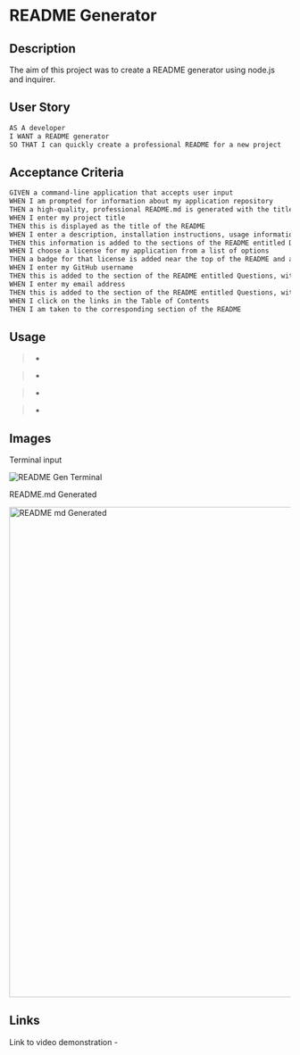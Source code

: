# README Generator 

## Description 

The aim of this project was to create a README generator using node.js and inquirer. 


## User Story 

```md
AS A developer
I WANT a README generator
SO THAT I can quickly create a professional README for a new project
```

## Acceptance Criteria 

```md
GIVEN a command-line application that accepts user input
WHEN I am prompted for information about my application repository
THEN a high-quality, professional README.md is generated with the title of my project and sections entitled Description, Table of Contents, Installation, Usage, License, Contributing, Tests, and Questions
WHEN I enter my project title
THEN this is displayed as the title of the README
WHEN I enter a description, installation instructions, usage information, contribution guidelines, and test instructions
THEN this information is added to the sections of the README entitled Description, Installation, Usage, Contributing, and Tests
WHEN I choose a license for my application from a list of options
THEN a badge for that license is added near the top of the README and a notice is added to the section of the README entitled License that explains which license the application is covered under
WHEN I enter my GitHub username
THEN this is added to the section of the README entitled Questions, with a link to my GitHub profile
WHEN I enter my email address
THEN this is added to the section of the README entitled Questions, with instructions on how to reach me with additional questions
WHEN I click on the links in the Table of Contents
THEN I am taken to the corresponding section of the README
```

## Usage 

>   *  

>   * 

>   * 

>   * 



## Images 

Terminal input 

![README Gen Terminal](https://github.com/e-aji/professional-readme-generator-week-9/assets/156595423/fa720c1b-6d2f-4989-b7ac-43672eff1c2a)

README.md Generated 

<img width="879" alt="README md Generated" src="https://github.com/e-aji/professional-readme-generator-week-9/assets/156595423/8c2d6c43-6407-4c4c-a8ed-3511fd87ad20">


## Links 

Link to video demonstration - 
